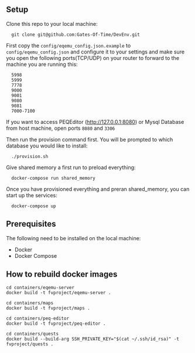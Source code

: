 ## Setup

Clone this repo to your local machine:
```
  git clone git@github.com:Gates-Of-Time/DevEnv.git
```

First copy the `config/eqemu_config.json.example` to `config/eqemu_config.json` and configure it to your settings and make sure you open the following ports(TCP/UDP) on your router to forward to the machine you are running this:
```
  5998
  5999
  7778
  9000
  9001
  9080
  9081
  7000-7100
```

If you want to access PEQEditor (http://127.0.0.1:8080) or Mysql Database from host machine, open ports `8080` and `3306`

Then run the provision command first. You will be prompted to which database you would like to install:
```
  ./provision.sh
```

Give shared memory a first run to preload everything:
```
  docker-compose run shared_memory
```

Once you have provisioned everything and preran shared_memory, you can start up the services:
```
  docker-compose up
```

## Prerequisites

The following need to be installed on the local machine:
- Docker
- Docker Compose

## How to rebuild docker images
```
cd containers/eqemu-server
docker build -t fvproject/eqemu-server .

cd containers/maps
docker build -t fvproject/maps .

cd containers/peq-editor
docker build -t fvproject/peq-editor .

cd containers/quests
docker build --build-arg SSH_PRIVATE_KEY="$(cat ~/.ssh/id_rsa)" -t fvproject/quests .
```
